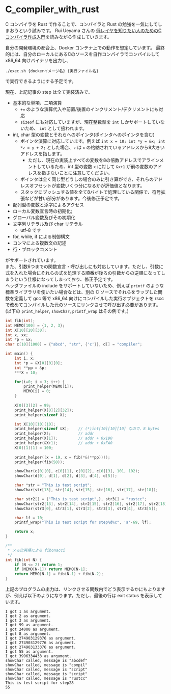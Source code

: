 # C_compiler_with_rust

C コンパイラを Rust で作ることで、コンパイラと Rust の勉強を一気にしてしまおうという試みです。
Rui Ueyama さんの
[低レイヤを知りたい人のためのCコンパイラ作成入門](https://www.sigbus.info/compilerbook)を読みながら作成していきます。

自分の開発環境の都合上、Docker コンテナ上での動作を想定しています。
最終的には、自分のローカルにあるCのソースを自作コンパイラでコンパイルして x86_64 向けバイナリを出力し、
```
./exec.sh {dockerイメージ名} {実行ファイル名}
```
で実行できるようにする予定です。

現在、上記記事の step は全て実装済みで、
- 基本的な単項、二項演算
	- `+=` のような演算代入や前置/後置のインクリメント/デクリメントにも対応
	- `sizeof` にも対応していますが、現在整数型を `int` しかサポートしていないため、 `int` として扱われます。
- int, char 型の変数とそれらへのポインタ(ポインタへのポインタを含む)
	- ポインタ演算に対応しています。例えば `int x = 10; int *y = &x; int *z = y + 2;` とした場合、`z` は `x` の格納されているアドレスから8大きいアドレスを指します。
		- ただし、現在の実装上すべての変数を8の倍数アドレスでアラインメントしているため、int 型の変数 `x` に対して `&x+1` が前の変数のアドレスを指さないことに注意してください。
	- ポインタは全く同じ型どうしの場合のみに引き算ができ、それらのアドレスオフセットが変数いくつ分になるかが評価値となります。
	- スタックにプッシュする値を全て8バイトで処理している関係で、符号拡張などが甘い部分があります。今後修正予定です。
- 配列型の変数と添字によるアクセス
- ローカル変数宣言時の初期化;
- グローバル変数及びその初期化
- 文字列リテラル及び char リテラル
	- utf-8 です
- for, while, if による制御構文
- コンマによる複数文の記述
- 行・ブロックコメント

がサポートされています。  
また、引数6つまでの関数宣言・呼び出しにも対応しています。ただし、引数に式を入れた場合にそれらの式を処理する順番が後ろの引数からの逆順になってしまうという仕様になってしまっており、修正予定です。  
ヘッダファイルの include をサポートしていないため、例えば `printf` のような標準ライブラリを使いたい場合などは、別の C ソースでそれらをラップした関数を定義して gcc 等で x86_64 向けにコンパイルした実行オブジェクトを rscc で改めてコンパイルした元のソースにリンクさせて呼び出す必要があります。(以下の `print_helper`, `showChar`, `printf_wrap` はその例です。)

```C
int fib(int);
int MEMO[100] = {1, 2, 3};
int X[10][20][30];
int x, xx;
int *p = &x;
char c[10][1000] = {"abcd", "str", {'c'}}, d[] = "compiler";

int main() {
	int i, x;
	int *p = &X[0][0][0];
	int **pp = &p;
	***X = 10;

	for(i=0; i < 3; i++) {
		print_helper(MEMO[i]);
		MEMO[i] = 0;
	}
	
	X[0][3][2] = 99;
	print_helper(X[0][2][32]);
	print_helper(sizeof X);

	int X[10][10][10];
	print_helper(sizeof &X);	// (*)int[10][10][10] なので、8 bytes
	print_helper(X);			// addr
	print_helper(X[1]);			// addr + 0x190
	print_helper(&X+1);			// addr + 0xFA0
	X[0][1][1] = 100;
	
	print_helper((x = 19, x = fib(*&(**pp))));
	print_helper(fib(50));

	showChar(c[0][0], c[0][1], c[0][2], c[0][3], 101, 102);
	showChar(d[0], d[1], d[2], d[3], d[4], d[5]);

	char *str = "This is test script";
	showChar(str[13], str[14], str[15], str[16], str[17], str[18]);

	char str2[] = {"This is test script",}, str3[] = "rustcc";
	showChar(str2[13], str2[14], str2[15], str2[16], str2[17], str2[18]);
	showChar(str3[0], str3[1], str3[2], str3[3], str3[4], str3[5]);

	char lf = 10;
	printf_wrap("This is test script for step%d%c", 'a'-69, lf);

	return x;
}

/**
 * メモ化再帰による fibonacci
 */
int fib(int N) {
	if (N <= 2) return 1;
	if (MEMO[N-1]) return MEMO[N-1];
	return MEMO[N-1] = fib(N-1) + fib(N-2);
}
```
上記のプログラムの出力は、リンクさせる関数内でどう表示するかにもよりますが、例えば以下のようになります。ただし、最後の行は exit status を表示しています。
```
I got 1 as argument.
I got 2 as argument.
I got 3 as argument.
I got 99 as argument.
I got 24000 as argument.
I got 8 as argument.
I got 274903129376 as argument.
I got 274903129776 as argument.
I got 274903133376 as argument.
I got 55 as argument.
I got 3996334433 as argument.
showChar called, message is "abcdef"
showChar called, message is "compil"
showChar called, message is "script"
showChar called, message is "script"
showChar called, message is "rustcc"
This is test script for step28
55
```